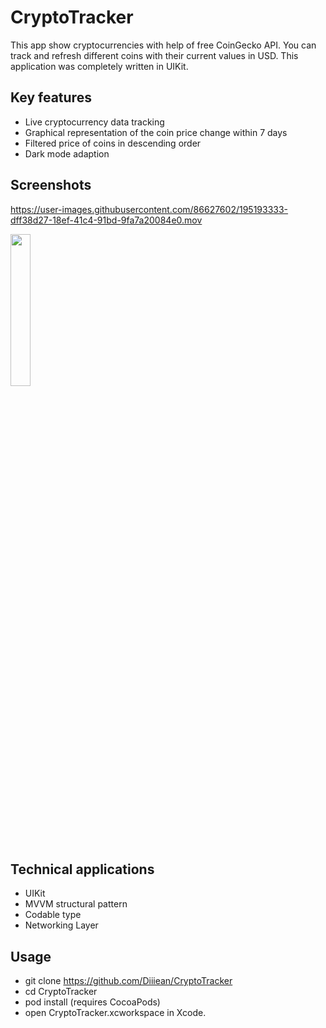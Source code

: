 # CryptoTracker
This app show cryptocurrencies with help of free CoinGecko API. You can track and refresh different coins with their current values in USD.
This application was completely written in UIKit.
## Key features
- Live cryptocurrency data tracking
- Graphical representation of the coin price change within 7 days
- Filtered price of coins in descending order
- Dark mode adaption
## Screenshots

https://user-images.githubusercontent.com/86627602/195193333-dff38d27-18ef-41c4-91bd-9fa7a20084e0.mov


<img src="https://user-images.githubusercontent.com/86627602/195185359-254eefd8-3888-408b-a2bf-06c5d8a60197.png" width=25% height=25%>



## Technical applications
- UIKit
- MVVM structural pattern
- Codable type
- Networking Layer
## Usage
- git clone https://github.com/Diiiean/CryptoTracker
- cd CryptoTracker
- pod install (requires CocoaPods)
- open CryptoTracker.xcworkspace in Xcode.
